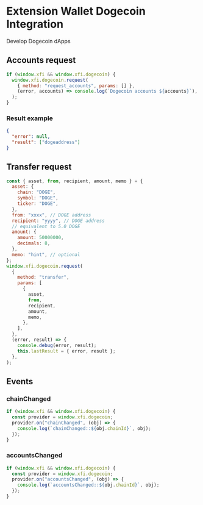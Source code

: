 # Extension Wallet Dogecoin Integration

Develop Dogecoin dApps

## Accounts request

```javascript
if (window.xfi && window.xfi.dogecoin) {
  window.xfi.dogecoin.request(
    { method: "request_accounts", params: [] },
    (error, accounts) => console.log(`Dogecoin accounts ${accounts}`),
  );
}
```

### Result example

```json
{
  "error": null,
  "result": ["dogeaddress"]
}
```

## Transfer request

```javascript
const { asset, from, recipient, amount, memo } = {
  asset: {
    chain: "DOGE",
    symbol: "DOGE",
    ticker: "DOGE",
  },
  from: "xxxx", // DOGE address
  recipient: "yyyy", // DOGE address
  // equivalent to 5.0 DOGE
  amount: {
    amount: 50000000,
    decimals: 8,
  },
  memo: "hint", // optional
};
window.xfi.dogecoin.request(
  {
    method: "transfer",
    params: [
      {
        asset,
        from,
        recipient,
        amount,
        memo,
      },
    ],
  },
  (error, result) => {
    console.debug(error, result);
    this.lastResult = { error, result };
  },
);
```

## Events

### chainChanged

```javascript
if (window.xfi && window.xfi.dogecoin) {
  const provider = window.xfi.dogecoin;
  provider.on("chainChanged", (obj) => {
    console.log(`chainChanged::${obj.chainId}`, obj);
  });
}
```

### accountsChanged

```javascript
if (window.xfi && window.xfi.dogecoin) {
  const provider = window.xfi.dogecoin;
  provider.on("accountsChanged", (obj) => {
    console.log(`accountsChanged::${obj.chainId}`, obj);
  });
}
```
